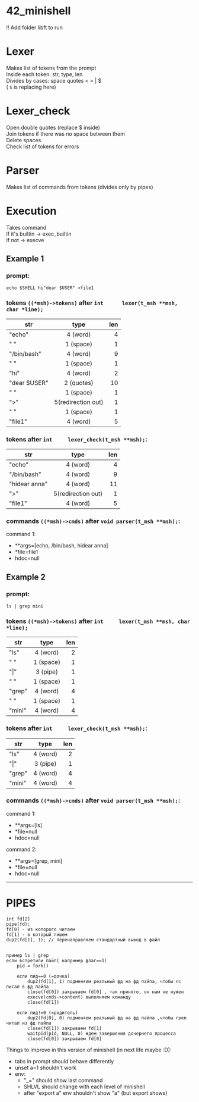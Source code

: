 # 42_minishell
!! Add folder libft to run

# Lexer 
Makes list of tokens from the prompt  
Inside each token: str, type, len  
Divides by cases: space quotes < > | \$     
( ```$``` is replacing here)

# Lexer_check
Open double quotes (replace $ inside)   
Join tokens if there was no space between them  
Delete spaces   
Check list of tokens for errors

# Parser
Makes list of commands from tokens (divides only by pipes)

# Execution
Takes command   
If it's builtin -> exec_builtin   
If not -> execve

## Example 1
### prompt: 
```
echo $SHELL hi"dear $USER" >file1
```
### tokens ```((*msh)->tokens)``` after ```int		lexer(t_msh **msh, char *line);```
| str           | type           | len  |
| ------------- |:-------------:| -----:|
| "echo"        | 4 (word)      |   4   |
| " "           | 1 (space)     |   1   |
| "/bin/bash"   | 4 (word)      |   9   |
| " "           | 1 (space)     |   1   |
| "hi"          | 4 (word)      |   2   |
| "dear $USER"  | 2 (quotes)    |   10  |
| " "           | 1 (space)     |   1   |
| ">"           | 5(redirection out)     |   1   |
| " "           | 1 (space)     |   1   |
| "file1"        | 4 (word)     |   5  |


### tokens after ```int		lexer_check(t_msh **msh);```: 
| str           | type           | len  |
| ------------- |:-------------:| -----:|
| "echo"        | 4 (word)      |   4   |
| "/bin/bash"   | 4 (word)      |   9   |
| "hidear anna" | 4 (word)      |   11  |
| ">"           | 5(redirection out)     |   1   |
| "file1"        | 4 (word)     |   5  |


### commands ```((*msh)->cmds)``` after ```void	parser(t_msh **msh);```:   

command 1:			
  -  **args=[echo, /bin/bash, hidear anna]
  -  *file=file1
  -  hdoc=null


## Example 2
### prompt: 
```
ls | grep mini
```  
### tokens ```((*msh)->tokens)```  after ```int		lexer(t_msh **msh, char *line);```
| str           | type           | len  |
| ------------- |:-------------:| -----:|
| "ls"          | 4 (word)      |   2   |
| " "           | 1 (space)     |   1   |
| "\|"           | 3 (pipe)      |   1   |
| " "           | 1 (space)     |   1   |
| "grep"        | 4 (word)      |   4   |
| " "           | 1 (space)     |   1   |
| "mini"        | 4 (word)      |   4  |


### tokens after ```int		lexer_check(t_msh **msh);```: 
| str           | type           | len  |
| ------------- |:-------------:| -----:|
| "ls"          | 4 (word)      |   2   |
| "\|"          | 3 (pipe)      |   1   |
| "grep"        | 4 (word)      |   4   |
| "mini"        | 4 (word)      |   4  |


### commands ```((*msh)->cmds)``` after ```void	parser(t_msh **msh);```:   
command 1:			
  -  **args=[ls]
  -  *file=null
  -  hdoc=null	

command 2:			
  -  **args=[grep, mini]
  -  *file=null
  -  hdoc=null
    

              
------------------------------------------------------------------------------------------
# PIPES
```
int	fd[2]
pipe(fd);
fd[0] - из которого читаем
fd[1] - в который пишем
dup2(fd[1], 1); // перенаправляем стандартный вывод в файл


пример ls | grep
если встретили пайп( например флаг==1)
	pid = fork()

	если пид==0 (=дочка)
		dup2(fd[1], 1) подменяем реальный фд на фд пайпа, чтобы лс писал в фд пайпа
		close(fd[0]) закрываем fd[0] , так принято, он нам не нужен
		execve(cmds->content) выполняем команду
		close(fd[1])
	
	если пид!=0 (=родитель)
		dup2(fd[0], 0) подменяем реальный фд на фд пайпа ,чтобы греп читал из фд пайпа
		close(fd[1]) закрываем fd[1]
		waitpid(pid, NULL, 0) ждем завершения дочернего процесса
		close(fd[0]) закрываем fd[0]
```

Things to improve in this version of minishell (in next life maybe :D):			
  -  tabs in prompt should behave differently
  -  unset a=1 shouldn't work
  -  env: 
     - "_=" should show last command
     - SHLVL should change with each level of minishell
     - after "export a" env shouldn't show "a" (but export shows)

